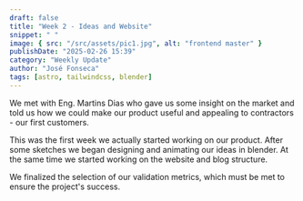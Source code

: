 ```yaml
---
draft: false
title: "Week 2 - Ideas and Website"
snippet: " "
image: { src: "/src/assets/pic1.jpg", alt: "frontend master" }
publishDate: "2025-02-26 15:39"
category: "Weekly Update"
author: "José Fonseca"
tags: [astro, tailwindcss, blender]
---
```


We met with Eng. Martins Dias who gave us some insight on the market and told us how we could make our product useful and appealing to contractors - our first customers.

This was the first week we actually started working on our product. After some sketches we began designing and animating our ideas in blender. At the same time we started working on the website and blog structure.

We finalized the selection of our validation metrics, which must be met to ensure the project's success.
